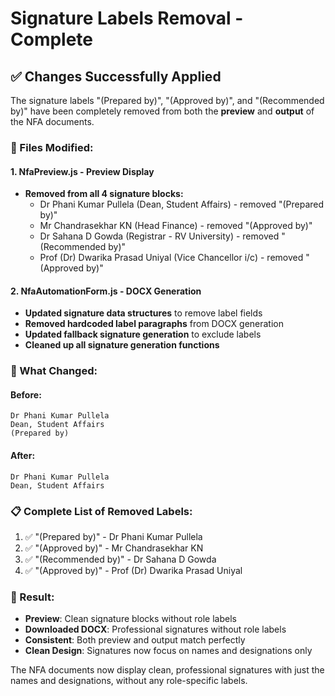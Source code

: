 # Signature Labels Removal - Complete

## ✅ Changes Successfully Applied

The signature labels "(Prepared by)", "(Approved by)", and "(Recommended by)" have been completely removed from both the **preview** and **output** of the NFA documents.

### 🎯 Files Modified:

#### 1. **NfaPreview.js** - Preview Display
- **Removed from all 4 signature blocks:**
  - Dr Phani Kumar Pullela (Dean, Student Affairs) - removed "(Prepared by)"
  - Mr Chandrasekhar KN (Head Finance) - removed "(Approved by)"
  - Dr Sahana D Gowda (Registrar - RV University) - removed "(Recommended by)"
  - Prof (Dr) Dwarika Prasad Uniyal (Vice Chancellor i/c) - removed "(Approved by)"

#### 2. **NfaAutomationForm.js** - DOCX Generation
- **Updated signature data structures** to remove label fields
- **Removed hardcoded label paragraphs** from DOCX generation
- **Updated fallback signature generation** to exclude labels
- **Cleaned up all signature generation functions**

### 🔄 What Changed:

#### **Before:**
```
Dr Phani Kumar Pullela
Dean, Student Affairs
(Prepared by)
```

#### **After:**
```
Dr Phani Kumar Pullela
Dean, Student Affairs
```

### 📋 Complete List of Removed Labels:

1. ✅ "(Prepared by)" - Dr Phani Kumar Pullela
2. ✅ "(Approved by)" - Mr Chandrasekhar KN  
3. ✅ "(Recommended by)" - Dr Sahana D Gowda
4. ✅ "(Approved by)" - Prof (Dr) Dwarika Prasad Uniyal

### 🎉 Result:

- **Preview**: Clean signature blocks without role labels
- **Downloaded DOCX**: Professional signatures without role labels
- **Consistent**: Both preview and output match perfectly
- **Clean Design**: Signatures now focus on names and designations only

The NFA documents now display clean, professional signatures with just the names and designations, without any role-specific labels.
